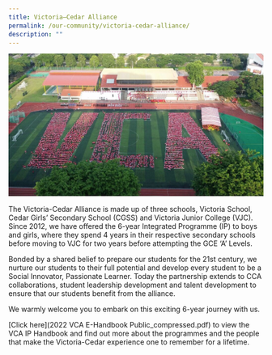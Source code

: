 ```yaml
---
title: Victoria–Cedar Alliance
permalink: /our-community/victoria-cedar-alliance/
description: ""
---
```

![](/images/VCA.jpg)

The Victoria-Cedar Alliance is made up of three schools, Victoria School, Cedar Girls’ Secondary School (CGSS) and Victoria Junior College (VJC). Since 2012, we have offered the 6-year Integrated Programme (IP) to boys and girls, where they spend 4 years in their respective secondary schools before moving to VJC for two years before attempting the GCE ‘A’ Levels.

Bonded by a shared belief to prepare our students for the 21st century, we nurture our students to their full potential and develop every student to be a Social Innovator, Passionate Learner. Today the partnership extends to CCA collaborations, student leadership development and talent development to ensure that our students benefit from the alliance.

We warmly welcome you to embark on this exciting 6-year journey with us.

  

[Click here](2022 VCA E-Handbook Public_compressed.pdf) to view the VCA IP Handbook and find out more about the programmes and the people that make the Victoria-Cedar experience one to remember for a lifetime.